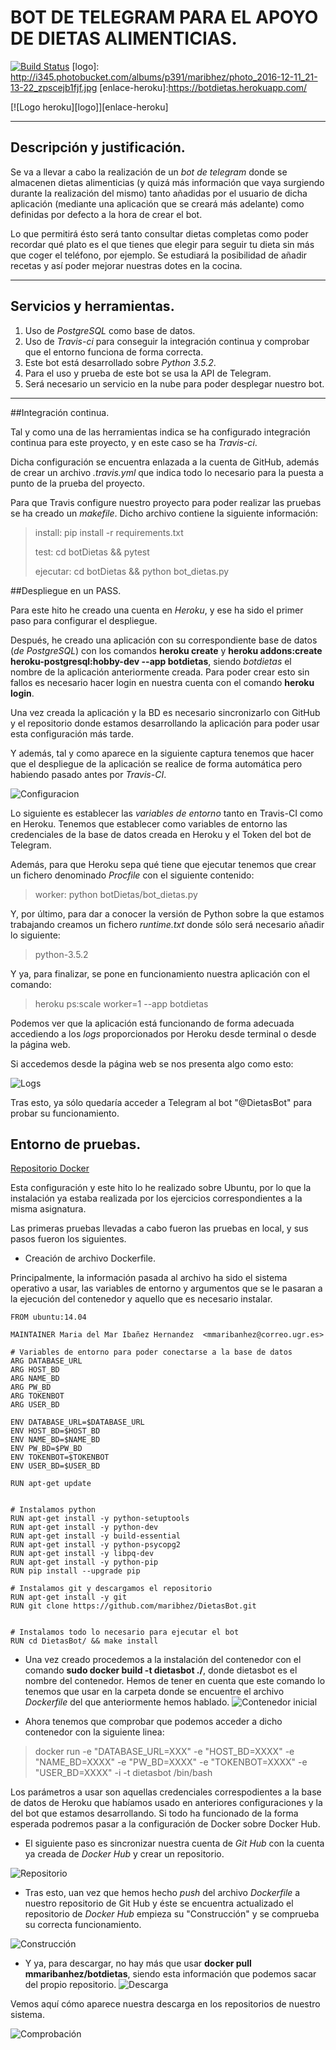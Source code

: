# BOT DE TELEGRAM PARA EL APOYO DE DIETAS ALIMENTICIAS.

<!-- ![Sin titulo](https://travis-ci.org/maribhez/Infraestructura-Virtual-2016-2017.svg?branch=master) -->

[![Build Status](https://travis-ci.org/maribhez/DietasBot.svg?branch=master)](https://travis-ci.org/maribhez/DietasBot)
[logo]: http://i345.photobucket.com/albums/p391/maribhez/photo_2016-12-11_21-13-22_zpscejb1fjf.jpg
[enlace-heroku]:https://botdietas.herokuapp.com/

[![Logo heroku][logo]][enlace-heroku]

*****

## Descripción  y justificación.

Se va a llevar a cabo la realización de un *bot de telegram* donde se almacenen dietas alimenticias (y quizá más información que vaya surgiendo durante la realización del mismo) tanto añadidas por el usuario de dicha aplicación (mediante una aplicación que se creará más adelante) como definidas por defecto a la hora de crear el bot.

Lo que permitirá ésto será tanto consultar dietas completas como poder recordar qué plato es el que tienes que elegir para seguir tu dieta sin más que coger el teléfono, por ejemplo. Se estudiará la posibilidad de añadir recetas y así poder mejorar nuestras dotes en la cocina.

****

## Servicios y herramientas.

1. Uso de *PostgreSQL* como base de datos.
2. Uso de *Travis-ci* para conseguir la integración continua y comprobar que el entorno funciona de forma correcta.
3. Este bot está desarrollado sobre *Python 3.5.2*.
4. Para el uso y prueba de este bot se usa la API de Telegram.
5. Será necesario un servicio en la nube para poder desplegar nuestro bot.

****

##Integración continua.

Tal y como una de las herramientas indica se ha configurado integración continua para este proyecto, y en este caso se ha *Travis-ci*.

Dicha configuración se encuentra enlazada a la cuenta de GitHub, además de crear un archivo *.travis.yml* que indica todo lo necesario para la puesta a punto de la prueba del proyecto.

Para que Travis configure nuestro proyecto para poder realizar las pruebas se ha creado un *makefile*. Dicho archivo contiene la siguiente información:

>  install:
>  	pip install -r requirements.txt
>
>
>  test:
>  		cd botDietas && pytest
>
>  ejecutar:
>  	cd botDietas && python bot_dietas.py



##Despliegue en un PASS.

Para este hito he creado una cuenta en *Heroku*, y ese ha sido el primer paso para configurar el despliegue.

Después, he creado una aplicación con su correspondiente base de datos (*de PostgreSQL*) con los comandos **heroku create** y **heroku addons:create heroku-postgresql:hobby-dev --app botdietas**, siendo *botdietas* el nombre de la aplicación anteriormente creada. Para poder crear esto sin fallos es necesario hacer login en nuestra cuenta con el comando **heroku login**.

Una vez creada la aplicación y la BD es necesario sincronizarlo con GitHub y el repositorio donde estamos desarrollando la aplicación para poder usar esta configuración más tarde.

Y además, tal y como aparece en la siguiente captura tenemos que hacer que el despliegue de la aplicación se realice de forma automática pero habiendo pasado antes por *Travis-CI*.

![Configuracion](http://i345.photobucket.com/albums/p391/maribhez/configuracionGitHub_zpsjxsrl2jq.png "Configuracion")


Lo siguiente es establecer las *variables de entorno* tanto en Travis-CI como en Heroku. Tenemos que establecer como variables de entorno las credenciales de la base de datos creada en Heroku y el Token del bot de Telegram.


Además, para que Heroku sepa qué tiene que ejecutar tenemos que crear un fichero denominado *Procfile* con el siguiente contenido:

> worker: python botDietas/bot_dietas.py


Y, por último, para dar a conocer la versión de Python sobre la que estamos trabajando creamos un fichero *runtime.txt* donde sólo será necesario añadir lo siguiente:

> python-3.5.2


Y ya, para finalizar, se pone en funcionamiento nuestra aplicación con el comando:

> heroku ps:scale worker=1 --app botdietas


Podemos ver que la aplicación está funcionando de forma adecuada accediendo a los *logs* proporcionados por Heroku desde terminal o desde la página web.


Si accedemos desde la página web se nos presenta algo como esto:

![Logs](http://i345.photobucket.com/albums/p391/maribhez/log_zps3swjszot.png "Logs en funcionamiento")


Tras esto, ya sólo quedaría acceder a Telegram al bot "@DietasBot" para probar su funcionamiento.

## Entorno de pruebas. 

[Repositorio Docker](https://hub.docker.com/r/mmaribanhez/botdietas/)

Esta configuración y este hito lo he realizado sobre Ubuntu, por lo que la instalación ya estaba realizada por los ejercicios correspondientes a la misma asignatura. 

Las primeras pruebas llevadas a cabo fueron las pruebas en local, y sus pasos fueron los siguientes. 

* Creación de archivo Dockerfile.

Principalmente, la información pasada al archivo ha sido el sistema operativo a usar, las variables de entorno y argumentos que se le pasaran a la ejecución del contenedor y aquello que es necesario instalar. 
~~~
FROM ubuntu:14.04

MAINTAINER Maria del Mar Ibañez Hernandez  <mmaribanhez@correo.ugr.es>

# Variables de entorno para poder conectarse a la base de datos
ARG DATABASE_URL
ARG HOST_BD
ARG NAME_BD
ARG PW_BD
ARG TOKENBOT
ARG USER_BD

ENV DATABASE_URL=$DATABASE_URL
ENV HOST_BD=$HOST_BD
ENV NAME_BD=$NAME_BD
ENV PW_BD=$PW_BD
ENV TOKENBOT=$TOKENBOT
ENV USER_BD=$USER_BD

RUN apt-get update


# Instalamos python
RUN apt-get install -y python-setuptools
RUN apt-get install -y python-dev
RUN apt-get install -y build-essential
RUN apt-get install -y python-psycopg2
RUN apt-get install -y libpq-dev
RUN apt-get install -y python-pip
RUN pip install --upgrade pip

# Instalamos git y descargamos el repositorio
RUN apt-get install -y git
RUN git clone https://github.com/maribhez/DietasBot.git


# Instalamos todo lo necesario para ejecutar el bot
RUN cd DietasBot/ && make install
~~~

* Una vez creado procedemos a la instalación del contenedor con el comando **sudo docker build -t dietasbot ./**, donde dietasbot es el nombre del contenedor. Hemos de tener en cuenta que este comando lo tenemos que usar en la carpeta donde se encuentre el archivo *Dockerfile* del que anteriormente hemos hablado.
![Contenedor inicial](http://i345.photobucket.com/albums/p391/maribhez/Captura_zpsihtzlpqr.png "Contenedor inicial")

 * Ahora tenemos que comprobar que podemos acceder a dicho contenedor con la siguiente linea: 

> docker run -e "DATABASE_URL=XXX" -e "HOST_BD=XXXX" -e "NAME_BD=XXXX" -e "PW_BD=XXXX" -e "TOKENBOT=XXXX" -e "USER_BD=XXXX" -i -t dietasbot /bin/bash

Los parámetros a usar son aquellas credenciales correspodientes a la base de datos de Heroku que habíamos usado en anteriores configuraciones y la del bot que estamos desarrollando. Si todo ha funcionado de la forma esperada podremos pasar a la configuración de Docker sobre Docker Hub. 


* El siguiente paso es sincronizar nuestra cuenta de *Git Hub* con la cuenta ya creada de *Docker Hub* y crear un repositorio. 

![Repositorio](http://i345.photobucket.com/albums/p391/maribhez/Captura2_zps8iaqjx8n.png "Repositorio")

* Tras esto, uan vez que hemos hecho *push* del archivo *Dockerfile* a nuestro repositorio de Git Hub y éste se encuentra actualizado  el repositorio de *Docker Hub* empieza su "Construcción" y se comprueba su correcta funcionamiento. 

![Construcción](http://i345.photobucket.com/albums/p391/maribhez/Captura3_zpsacdyhdv3.png "Construccion")

* Y ya, para descargar, no hay más que usar **docker pull mmaribanhez/botdietas**, siendo esta información que podemos sacar del propio repositorio. 
 ![Descarga](http://i345.photobucket.com/albums/p391/maribhez/Captura4_zps4x77hhre.png "Descarga")

Vemos aquí cómo aparece nuestra descarga en los repositorios de nuestro sistema. 

![Comprobación](http://i345.photobucket.com/albums/p391/maribhez/Captura5_zpsmxial3za.png "Comprobacion")










